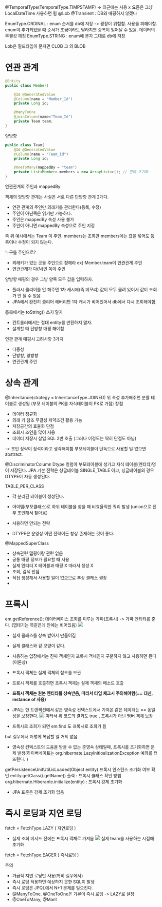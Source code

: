 @TemporalType(TemporalType.TIMPSTAMP) -> 최근에는 사용 x 요즘은 그냥 LocalDateTime 사용하면 됨
@Lob 
@Transient : DB와 매핑하지 않겠다


EnumType.ORDINAL : enum 순서를 db에 저장
-> 굉장이 위험함. 사용을 피해야함. enum이 추가되었을 때 순서가 조금이라도 달라지면 중복이 일어날 수 있음. 데이터의 무결성 깨짐
EnumType.STRING : enum에 문자 그대로 db에 저장 

Lob은 필드타입이 문자면 CLOB 그 외 BLOB

# 연관 관계 

```java
@Entity
public class Member{

	@Id @GeneratedValue
	@Column(name = "Member_Id")
	private Long id;

	@ManyToOne
	@joinColumn(name="Team_Id")
	private Team team;
}
```

양방향 
```java
public class Team{
	@Id @GeneratedValue
	@Column(name = "Team_id")
	private Long id;

	@OneToMany(mappedBy = "team") 
	private List<Member> members = new ArrayList<>(); // 관례_초기화 
}
```

연관관계의 주인과 mappedBy 

객체의 양방향 관계는 사실은 서로 다른 단방향 관계 2개다. 

- 연관 관계의 주인만 외래키를 관리한다(등록, 수정)
- 주인이 아닌쪽은 읽기만 가능하다. 
- 주인은 mappedBy 속성 사용 불가 
- 주인이 아니면 mappedBy 속성으로 주인 지정 

즉 위 예시에서는 Team 이 주인. members는 조회만
members에는 값을 넣어도 등록이나 수정이 되지 않는다. 

누구를 주인으로?
- 외래키가 있는 곳을 주인으로 정해라 
  ex) Member.team이 연관관계 주인 
- 연관관계가 다(N)인 쪽이 주인 

양방향 매핑의 경우 그냥 양쪽 모두 값을 입력하자. 
- 플러시 클리어를 안 해주면 1차 캐시에(즉 메모리) 값이 모두 물려 있어서 값이 조회가 안 될 수 있음 
- JPA에서 완전히 클리어 해버리면 1차 캐시가 비어있어서 db에서 다시 조회해야함.


롬복에서는 toString() 쓰지 말자 

- 컨트롤러에서는 절대 entity를 반환하지 말자. 
- 설계할 때 단방향 매핑 해야함

연관 관계 매핑시 고려사항 3가지 
- 다중성
- 단방향, 양방향
- 연관관계 주인





# 상속 관계 

@Inheritance(strategy = InheritanceType.JOINED)
위 속성 추가해주면 분활 테이블로 생성됨 (부모 테이블의 PK를 자식테이블이 PK로 가짐)
장점
- 데이터 정규화 
- 외래 키 참조 무결성 제약조건 활용 가능 
- 저장공간의 효율화 
단점
- 조회시 조인을 많이 사용
- 데이터 저장시 삽입 SQL 2번 호출 
(그러나 이정도는 딱히 단점도 아님)

-> 조인 정략이 정석이라고 생각해야함 
부모테이블이 단독으로 사용할 일 없으면 abstract. 

@DiscriminatorColumn
Dtype 컬럼이 부모테이블에 생기고 자식 테이블(엔티티)명이 저장된다.
JPA 기본 전략은 싱글테이블 SINGLE_TABLE 이고, 싱글테이블의 경우 DTYPE이 자동 생성된다. 

TABLE_PER_CLASS
- 각 분리된 테이블이 생성된다. 
- 아이템(부모클래스)로 하위 테이블을 찾을 때 비효율적인 쿼리 발생 (union으로 전부 조인해서 찾아옴)
- 사용하면 안되는 전략

- DTYPE은 운영상 어떤 전략이든 항상 존재하는 것이 좋다. 

@MappedSuperClass
- 상속관련 맵핑이랑 관련 없음 
- 공통 매핑 정보가 필요할 때 사용 
- 실제 엔티티 X 테이블과 매핑 X 따라서 생성 X 
- 조회, 검색 안됨 
- 직접 생성해서 사용할 일이 없으므로 추상 클래스 권장
-
# 프록시 
em.getReference(); 데이터베이스 조회를 미루는 가짜(프록시)
-> 가짜 엔티티를 준다. (껍데기는 똑같은데 안에는 비어있음)
![](https://i.imgur.com/cIlYNje.png)

- 실제 클래스를 상속 받아서 만들어짐
- 실제 클래스와 겉 모양이 같다.
- 사용하는 입장에서는 진짜 객체인지 프록시 객체인지 구분하지 않고 사용하면 된다(이론상)
- 프록시 객체는 실제 객체의 참조를 보관
- 프로시 객체를 호출하면 프록시 객체는 실제 객체의 메소드 호출 
- **프폭시 객체는 원본 엔티티를 상속받음, 따라서 타입 체크시 주의해야함(== 대신, instance of 사용)**

- JPA는 한 트랜잭션에서 같은 영속성 컨텍스트에서 가져온 같은 데이터는 == 동일성을 보장한다. 
![](https://i.imgur.com/LPOP7Tr.png)
따라서 위 코드의 결과도 true , 프록시가 아닌 멤버 객체 보장 

- 프록시로 조회가 되면 em.find 도 프록시로 조회가 됨 

but 실무에서 저렇게 복잡할 일 거의 없음 


- 영속성 컨텍스트의 도움을 받을 수 없는 준영속 상태일때, 프록시를 초기화하면 문제 발생(하이버네이트는 org.hibernate.LazyInitioalizationException 예외를 터뜨린다. )

getPersistenceUnitUtil.isLoaded(Object entity) 프록시 인스턴스 초기화 여부 확인
entity.getClass().getName() 출력 : 프록시 클래스 확인 방법
org.hibernate.Hiberante.initialize(entity) : 프록시 강제 초기화
- JPA 표준은 강제 초기화 없음 


# 즉시 로딩과 지연 로딩

fetch = FetchType.LAZY   ( 지연로딩 )
- 실제 조회 메서드 전에는 프록시 객체로 가져옴 
![](https://i.imgur.com/nFZCI42.png)
실제 team을 사용하는 시점에 초기화

fetch = FetchType.EAGER ( 즉시로딩 )

주의 
- 가급적 지연 로딩만 사용(특히 실무에서)
- 즉시 로딩 적용하면 예상하지 못한 SQL이 발생
- 즉시 로딩은 JPQL에서 N+1 문제를 일으킨다.
- @ManyToOne, @OneToOne은 기본이 즉시 로딩 -> LAZY로 설정 
- @OneToMany, @Mant